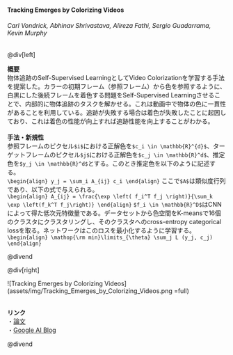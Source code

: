 #### Tracking Emerges by Colorizing Videos
###### Carl Vondrick, Abhinav Shrivastava, Alireza Fathi, Sergio Guadarrama, Kevin Murphy

@div[left]

__概要__<br>
物体追跡のSelf-Supervised LearningとしてVideo Colorizationを学習する手法を提案した。カラーの初期フレーム（参照フレーム）から色を参照するように、白黒にした後続フレームを着色する問題をSelf-Supervised Learningさせることで、内部的に物体追跡のタスクを解かせる。これは動画中で物体の色に一貫性があることを利用している。追跡が失敗する場合は着色が失敗したことに起因しており、これは着色の性能が向上すれば追跡性能を向上することがわかる。<br>
<br>
__手法・新規性__<br>
参照フレームのピクセル`$i$`における正解色を`$c_i \in \mathbb{R}^{d}$`、ターゲットフレームのピクセル`$j$`における正解色を`$c_j \in \mathbb{R}^d$`、推定色を`$y_j \in \mathbb{R}^d$`とする。このとき推定色を以下のように記述する。<br>
`\begin{align} y_j = \sum_i A_{ij} c_i \end{align}`
ここで`$A$`は類似度行列であり、以下の式で与えられる。<br>
`\begin{align} A_{ij} = \frac{\exp \left( f_i^T f_j \right)}{\sum_k \exp \left(f_k^T f_j\right)} \end{align}`
`$f_i \in \mathbb{R}^D$`はCNNによって得た低次元特徴量である。データセットから色空間をK-meansで16個のクラスタにクラスタリングし、そのクラスタへのcross-entropy categorical lossを取る。ネットワークはこのロスを最小化するように学習する。<br>
`\begin{align} \mathop{\rm min}\limits_{\theta} \sum_j L (y_j, c_j) \end{align}`

@divend

@div[right]

![Tracking Emerges by Colorizing Videos](assets/img/Tracking_Emerges_by_Colorizing_Videos.png =full)<br>
<br>

__リンク__<br>
・[論文](https://arxiv.org/pdf/1806.09594.pdf)<br>
・[Google AI Blog](https://ai.googleblog.com/2018/06/self-supervised-tracking-via-video.html)<br>

@divend
